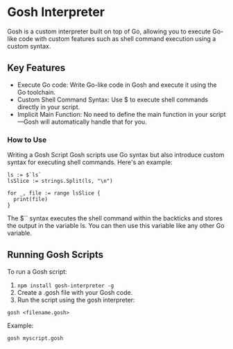 # Gosh Interpreter

Gosh is a custom interpreter built on top of Go, allowing you to execute Go-like code with custom features such as shell command execution using a custom syntax. 

## Key Features

- Execute Go code: Write Go-like code in Gosh and execute it using the Go toolchain.
- Custom Shell Command Syntax: Use $ to execute shell commands directly in your script.
- Implicit Main Function: No need to define the main function in your script—Gosh will automatically handle that for you.

### How to Use

Writing a Gosh Script
Gosh scripts use Go syntax but also introduce custom syntax for executing shell commands. Here's an example:

```
ls := $`ls`
lsSlice := strings.Split(ls, "\n")

for _, file := range lsSlice {
  print(file)
}
```


The $`` syntax executes the shell command within the backticks and stores the output in the variable ls. You can then use this variable like any other Go variable.

## Running Gosh Scripts

To run a Gosh script:

1. `npm install gosh-interpreter -g`
1. Create a .gosh file with your Gosh code.
2. Run the script using the gosh interpreter:
```
gosh <filename.gosh>
```
Example:
```
gosh myscript.gosh
```
